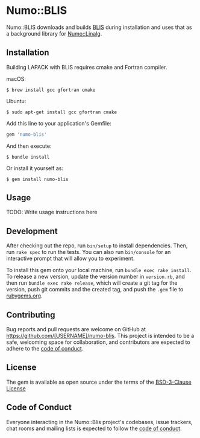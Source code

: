 # Numo::BLIS

Numo::BLIS downloads and builds [BLIS](https://github.com/flame/blis) during installation and
uses that as a background library for [Numo::Linalg](https://github.com/ruby-numo/numo-linalg).

## Installation

Building LAPACK with BLIS requires cmake and Fortran compiler.

macOS:

    $ brew install gcc gfortran cmake

Ubuntu:

    $ sudo apt-get install gcc gfortran cmake

Add this line to your application's Gemfile:

```ruby
gem 'numo-blis'
```

And then execute:

    $ bundle install

Or install it yourself as:

    $ gem install numo-blis

## Usage

TODO: Write usage instructions here

## Development

After checking out the repo, run `bin/setup` to install dependencies. Then, run `rake spec` to run the tests. You can also run `bin/console` for an interactive prompt that will allow you to experiment.

To install this gem onto your local machine, run `bundle exec rake install`. To release a new version, update the version number in `version.rb`, and then run `bundle exec rake release`, which will create a git tag for the version, push git commits and the created tag, and push the `.gem` file to [rubygems.org](https://rubygems.org).

## Contributing

Bug reports and pull requests are welcome on GitHub at https://github.com/[USERNAME]/numo-blis. This project is intended to be a safe, welcoming space for collaboration, and contributors are expected to adhere to the [code of conduct](https://github.com/[USERNAME]/numo-blis/blob/main/CODE_OF_CONDUCT.md).

## License

The gem is available as open source under the terms of the [BSD-3-Clause License](https://opensource.org/licenses/BSD-3-Clause)

## Code of Conduct

Everyone interacting in the Numo::Blis project's codebases, issue trackers, chat rooms and mailing lists is expected to follow the [code of conduct](https://github.com/[USERNAME]/numo-blis/blob/main/CODE_OF_CONDUCT.md).
